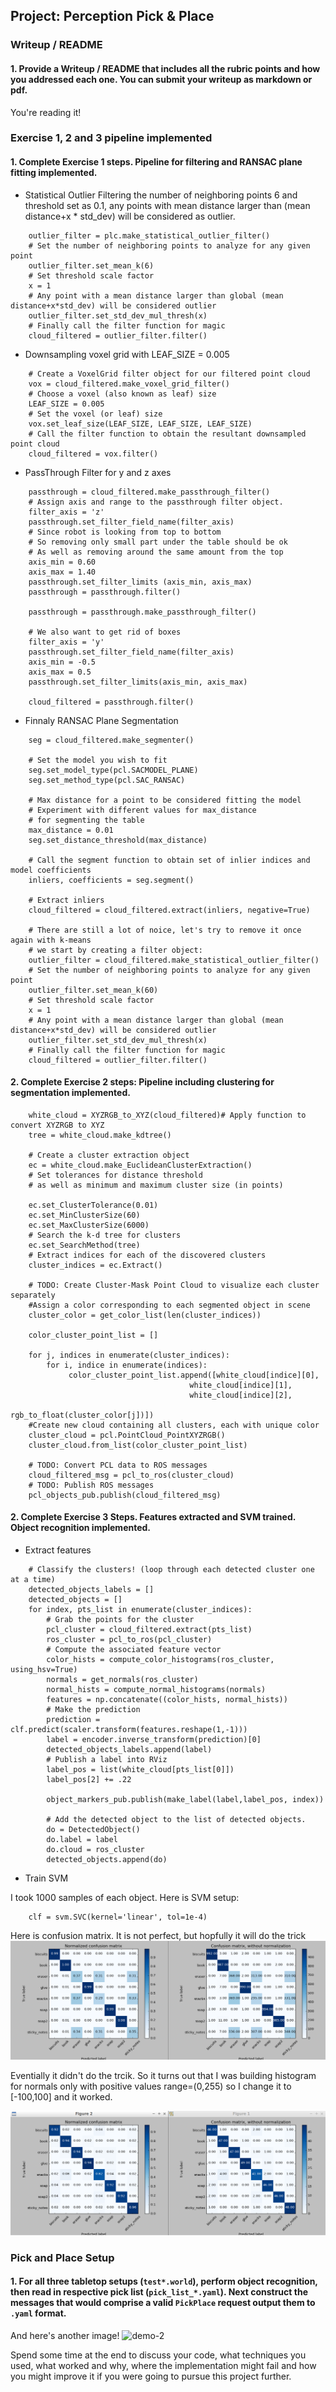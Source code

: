 ## Project: Perception Pick & Place

### Writeup / README

#### 1. Provide a Writeup / README that includes all the rubric points and how you addressed each one.  You can submit your writeup as markdown or pdf.  

You're reading it!

### Exercise 1, 2 and 3 pipeline implemented
#### 1. Complete Exercise 1 steps. Pipeline for filtering and RANSAC plane fitting implemented.

* Statistical Outlier Filtering the number of neighboring points 6 and threshold set as 0.1, any points with mean distance larger than (mean distance+x \* std_dev) will be considered as outlier.
```
    outlier_filter = plc.make_statistical_outlier_filter()
    # Set the number of neighboring points to analyze for any given point
    outlier_filter.set_mean_k(6)
    # Set threshold scale factor
    x = 1
    # Any point with a mean distance larger than global (mean distance+x*std_dev) will be considered outlier
    outlier_filter.set_std_dev_mul_thresh(x)
    # Finally call the filter function for magic
    cloud_filtered = outlier_filter.filter()
```
* Downsampling voxel grid with LEAF_SIZE = 0.005
```
    # Create a VoxelGrid filter object for our filtered point cloud
    vox = cloud_filtered.make_voxel_grid_filter()
    # Choose a voxel (also known as leaf) size
    LEAF_SIZE = 0.005
    # Set the voxel (or leaf) size  
    vox.set_leaf_size(LEAF_SIZE, LEAF_SIZE, LEAF_SIZE)
    # Call the filter function to obtain the resultant downsampled point cloud
    cloud_filtered = vox.filter()
```
* PassThrough Filter for y and z axes
```
    passthrough = cloud_filtered.make_passthrough_filter()
    # Assign axis and range to the passthrough filter object.
    filter_axis = 'z'
    passthrough.set_filter_field_name(filter_axis)
    # Since robot is looking from top to bottom
    # So removing only small part under the table should be ok
    # As well as removing around the same amount from the top
    axis_min = 0.60
    axis_max = 1.40
    passthrough.set_filter_limits (axis_min, axis_max)
    passthrough = passthrough.filter()    

    passthrough = passthrough.make_passthrough_filter()

    # We also want to get rid of boxes
    filter_axis = 'y'
    passthrough.set_filter_field_name(filter_axis)
    axis_min = -0.5
    axis_max = 0.5
    passthrough.set_filter_limits(axis_min, axis_max)
    
    cloud_filtered = passthrough.filter()
```
* Finnaly RANSAC Plane Segmentation
```
    seg = cloud_filtered.make_segmenter()

    # Set the model you wish to fit 
    seg.set_model_type(pcl.SACMODEL_PLANE)
    seg.set_method_type(pcl.SAC_RANSAC)

    # Max distance for a point to be considered fitting the model
    # Experiment with different values for max_distance 
    # for segmenting the table
    max_distance = 0.01
    seg.set_distance_threshold(max_distance)

    # Call the segment function to obtain set of inlier indices and model coefficients
    inliers, coefficients = seg.segment()
    
    # Extract inliers
    cloud_filtered = cloud_filtered.extract(inliers, negative=True)

    # There are still a lot of noice, let's try to remove it once again with k-means
    # we start by creating a filter object: 
    outlier_filter = cloud_filtered.make_statistical_outlier_filter()
    # Set the number of neighboring points to analyze for any given point
    outlier_filter.set_mean_k(60)
    # Set threshold scale factor
    x = 1
    # Any point with a mean distance larger than global (mean distance+x*std_dev) will be considered outlier
    outlier_filter.set_std_dev_mul_thresh(x)
    # Finally call the filter function for magic
    cloud_filtered = outlier_filter.filter()
```
#### 2. Complete Exercise 2 steps: Pipeline including clustering for segmentation implemented.
```
    white_cloud = XYZRGB_to_XYZ(cloud_filtered)# Apply function to convert XYZRGB to XYZ
    tree = white_cloud.make_kdtree()

    # Create a cluster extraction object
    ec = white_cloud.make_EuclideanClusterExtraction()
    # Set tolerances for distance threshold 
    # as well as minimum and maximum cluster size (in points)

    ec.set_ClusterTolerance(0.01)
    ec.set_MinClusterSize(60)
    ec.set_MaxClusterSize(6000)
    # Search the k-d tree for clusters
    ec.set_SearchMethod(tree)
    # Extract indices for each of the discovered clusters
    cluster_indices = ec.Extract()

    # TODO: Create Cluster-Mask Point Cloud to visualize each cluster separately
    #Assign a color corresponding to each segmented object in scene
    cluster_color = get_color_list(len(cluster_indices))

    color_cluster_point_list = []

    for j, indices in enumerate(cluster_indices):
        for i, indice in enumerate(indices):
             color_cluster_point_list.append([white_cloud[indice][0],
                                        white_cloud[indice][1],
                                        white_cloud[indice][2],
                                         rgb_to_float(cluster_color[j])])    
    #Create new cloud containing all clusters, each with unique color
    cluster_cloud = pcl.PointCloud_PointXYZRGB()
    cluster_cloud.from_list(color_cluster_point_list)

    # TODO: Convert PCL data to ROS messages
    cloud_filtered_msg = pcl_to_ros(cluster_cloud)
    # TODO: Publish ROS messages
    pcl_objects_pub.publish(cloud_filtered_msg)
```

#### 2. Complete Exercise 3 Steps.  Features extracted and SVM trained.  Object recognition implemented.
* Extract features
```
    # Classify the clusters! (loop through each detected cluster one at a time)
    detected_objects_labels = []
    detected_objects = []
    for index, pts_list in enumerate(cluster_indices):
        # Grab the points for the cluster
        pcl_cluster = cloud_filtered.extract(pts_list)
        ros_cluster = pcl_to_ros(pcl_cluster)    
        # Compute the associated feature vector
        color_hists = compute_color_histograms(ros_cluster, using_hsv=True)
        normals = get_normals(ros_cluster)
        normal_hists = compute_normal_histograms(normals)
        features = np.concatenate((color_hists, normal_hists))
        # Make the prediction
        prediction = clf.predict(scaler.transform(features.reshape(1,-1)))
        label = encoder.inverse_transform(prediction)[0]
        detected_objects_labels.append(label)
        # Publish a label into RViz
        label_pos = list(white_cloud[pts_list[0]])
        label_pos[2] += .22
        
        object_markers_pub.publish(make_label(label,label_pos, index))

        # Add the detected object to the list of detected objects.
        do = DetectedObject()
        do.label = label
        do.cloud = ros_cluster
        detected_objects.append(do)       

```
* Train SVM

I took 1000 samples of each object.
Here is SVM setup:
```
    clf = svm.SVC(kernel='linear', tol=1e-4)
```
Here is confusion matrix. It is not perfect, but hopfully it will do the trick
![CM](CM.png)

Eventially it didn't do the trcik. So it turns out that I was building histogram for normals only with positive values range=(0,255) so I change it to [-100,100] and it worked.

![CM2](CM2.png)

### Pick and Place Setup

#### 1. For all three tabletop setups (`test*.world`), perform object recognition, then read in respective pick list (`pick_list_*.yaml`). Next construct the messages that would comprise a valid `PickPlace` request output them to `.yaml` format.

And here's another image! 
![demo-2](https://user-images.githubusercontent.com/20687560/28748286-9f65680e-7468-11e7-83dc-f1a32380b89c.png)

Spend some time at the end to discuss your code, what techniques you used, what worked and why, where the implementation might fail and how you might improve it if you were going to pursue this project further.  



